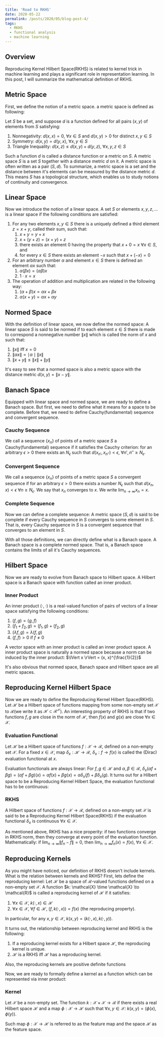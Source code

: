 ```yaml
---
title: 'Road to RKHS'
date: 2020-05-22
permalink: /posts/2020/05/blog-post-4/
tags:
  - RKHS
  - functional analysis
  - machine learning
---
```


## Overview ##
Reproducing Kernel Hilbert Space(RKHS) is related to kernel trick in machine learning and plays a significant role in representation learning. In this post, I will summarize the mathematical definition of RKHS.

## Metric Space ##
First, we define the notion of a metric space. a metric space is defined as following:

Let $S$ be a set, and suppose $d$ is a function defined for all pairs $(x, y)$ of elements from $S$ satisfying:
1. Nonnegativity: $d(x, x) = 0$, $\forall x \in S$ and $d(x, y) > 0$ for distinct $x, y \in S$
2. Symmetry: $d(x, y) = d(y, x)$, $\forall x, y \in S$
3. Triangle Inequality: $d(x, z) \leq d(x, y) + d(y, z)$, $\forall x, y, z \in S$

Such a function $d$ is called a distance function or a metric on $S$. A metric space $S$ is a set $S$ together with a distance metric $d$ on it. A metric space is often written as a pair $(S, d)$. To summarize, a metric space is a set and the distance between it's elements can be measured by the distance metric $d$. This means $S$ has a topological structure, which enables us to study notions of continuity and convergence.

## Linear Space ##
Now we introduce the notion of a linear space. A set $S$ or elements $x, y, z, ...$ is a linear space if the following conditions are satisfied:
1. For any two elements $x, y \in S$ there is a uniquely defined a third element $z = x + y$, called their sum, such that:
	1. $x + y = y + x$
	2. $x + (y+z) = (x+y) + z$
	3. there exists an element $0$ having the property that $x + 0 = x$ $\forall x \in S$, and
	4. for every $x \in S$ there exists an element $-x$ such that $x + (-x) = 0$
2. For an arbitrary number $\alpha$ and element $x \in S$ there is defined an element $\alpha x$ such that:
	1. $\alpha(\beta x) = (\alpha \beta)x$
	2. $1\cdot x = x$
3. The operation of addition and multiplication are related in the following way:
	1. $(\alpha + \beta)x = \alpha x + \beta x$
	2. $\alpha(x + y) = \alpha x + \alpha y$

## Normed Space ##
With the definition of linear space, we now define the normed space:
A linear space $S$ is said to be normed if to each element $x \in S$ there is made to correspond a nonnegative number $\lVert x \rVert$ which is called the norm of $x$ and such that:
1. $\lVert x \rVert$ iff $x = 0$
2. $\lVert \alpha x \rVert = \mid \alpha \mid \lVert x \rVert$
3. $\lVert x + y \rVert \leq \lVert x \rVert + \lVert y \rVert$

It's easy to see that a normed space is also a metric space with the distance metric $d(x, y) = \lVert x - y \rVert$.

## Banach Space ##
Equipped with linear space and normed space, we are ready to define a Banach space. But first, we need to define what it means for a space to be complete. Before that, we need to define Cauchy(fundamental) sequence and convergent sequence.

### Cauchy Sequence ###
We call a sequence $\{x_n\}$ of points of a metric space $S$ a Cauchy(fundamental) sequence if it satisfies the Cauchy criterion: for an arbitrary $\epsilon > 0$ there exists an $N_{\epsilon}$ such that $d(x_{n'}, x_{n''}) < \epsilon$, $\forall n', n'' \geq N_{\epsilon}$.

### Convergent Sequence ###
We call a sequence $\{x_n\}$ of points of a metric space $S$ a convergent sequence if for an arbitrary $\epsilon > 0$ there exists a number $N_{\epsilon}$ such that $d(x_n, x) < \epsilon$ $\forall n \geq N_{\epsilon}$. We say that $x_n$ converges to $x$. We write $\lim_{n\to \infty} x_n = x$.

### Complete Sequence ###
Now we can define a complete sequence: A metric space $(S, d)$ is said to be complete if every Cauchy sequence in $S$ converges to some element in $S$. That is, every Cauchy sequence in $S$ is a convergent sequence that converges to an element in $S$.

With all those definitions, we can directly define what is a Banach space. A Banach space is a complete normed space. That is, a Banach space contains the limits of all it's Cauchy sequences.

## Hilbert Space ##
Now we are ready to evolve from Banach space to Hilbert space. A Hilbert space is a Banach space with function called an inner product.

### Inner Product ###
An inner product $(\cdot, \cdot)$ is a real-valued function of pairs of vectors of a linear space satisfying the following conditions:
1. $(f, g) = (g, f)$
2. $(f_1+f_2, g) = (f_1, g) + (f_2, g)$
3. $(\lambda f, g) = \lambda(f, g)$
4. $(f, f) > 0$ if $f \neq 0$

A vector space with an inner product is called an inner product space. A inner product space is naturally a normed space because a norm can be induced by the inner product: $\lVert x \rVert = (x, x)^{\frac{1}{2}}$

It's also obvious that normed space, Banach space and Hilbert space are all metric spaces.

## Reproducing Kernel Hilbert Space ##
Now we are ready to define the Reproducing Kernel Hilbert Space(RKHS). Let $\mathcal{H}$ be a Hilbert space of functions mapping from some non-empty set $\mathcal{X}$ to $\mathcal{R}$(we write it as $\mathcal{H} \subset \mathcal{R}^{\mathcal{X}}$). An interesting property of RKHS is that if two functions $f, g$ are close in the norm of $\mathcal{H}$, then $f(x)$ and $g(x)$ are close $\forall x \in \mathcal{X}$.

### Evaluation Functional ###
Let $\mathcal{H}$ be a Hilbert space of functions $f: \mathcal{X} \to \mathcal{R}$, defined on a non-empty set $\mathcal{X}$. For a fixed $x \in \mathcal{X}$, map $\delta_x: \mathcal{H} \to \mathcal{R}$, $\delta_x: f \to f(x)$ is called the (Dirac) evaluation functional at $x$.

Evaluation functionals are always linear: For $f, g \in \mathcal{H}$ and $\alpha, \beta \in \mathcal{R}$, $\delta_x(\alpha f + \beta g) = (\alpha f + \beta g)(x) = \alpha f(x) + \beta g(x) = \alpha \delta_x(f) + \beta \delta_x(g)$. It turns out for a Hilbert space to be a Reproducing Kernel Hilbert Space, the evaluation functional has to be continuous:

### RKHS ###
A Hilbert space of functions $f: \mathcal{X} \to \mathcal{R}$, defined on a non-empty set $\mathcal{X}$ is said to be a Reproducing Kernel Hilbert Space(RKHS) if the evaluation functional $\delta_x$ is continuous $\forall x \in \mathcal{X}$.

As mentioned above, RKHS has a nice properity: if two functions converge in RKHS norm, then they converge at every point of the evaluation function. Mathematically: if $\lim_{n \to \infty} \lVert f_n - f \rVert = 0$, then $\lim_{n \to \infty}f_n(x) = f(x)$, $\forall x \in \mathcal{X}$.

## Reproducing Kernels ##
As you might have noticed, our definition of RKHS doesn't include kernels. What is the relation between kernels and RKHS? First, lets define the reproducing kernel:
Let $\mathcal{H}$ be a space of $\mathcal{R}$-valued functions defined on a non-empty set $\mathcal{X}$. A function $k: \mathcal{X} \time \mathcal{X} \to \mathcal{R}$ is called a reproducing kernel of $\mathcal{H}$ if it satisfies:
1. $\forall x \in \mathcal{X}$, $k(\cdot, x) \in \mathcal{H}$
2. $\forall x \in \mathcal{X}$, $\forall f \in \mathcal{H}$, $(f, k(\cdot, x)) = f(x)$ (the reproducing property).

In particular, for any $x, y \in \mathcal{X}$, $k(x, y) = (k(\cdot, x), k(\cdot, y))$.

It turns out, the relationship between reproducing kernel and RKHS is the following:
1. If a reproducing kernel exists for a Hilbert space $\mathcal{H}$, the reproducing kernel is unique.
2. $\mathcal{H}$ is a RKHS iff $\mathcal{H}$ has a reproducing kernel.

Also, the reproducing kernels are positive definite functions

Now, we are ready to formally define a kernel as a function which can be represented via inner product:
### Kernel ###
Let $\mathcal{X}$ be a non-empty set. The function $k: \mathcal{X} \times \mathcal{X} \to \mathcal{R}$ if there exists a real Hilbert space $\mathcal{H}$ and a map $\phi: \mathcal{X} \to \mathcal{H}$ such that $\forall x, y \in \mathcal{X}$: $k(x, y) = (\phi(x), \phi(y))$.

Such map $\phi: \mathcal{X} \to \mathcal{H}$ is referred to as the feature map and the space $\mathcal{H}$ as the feature space.




















